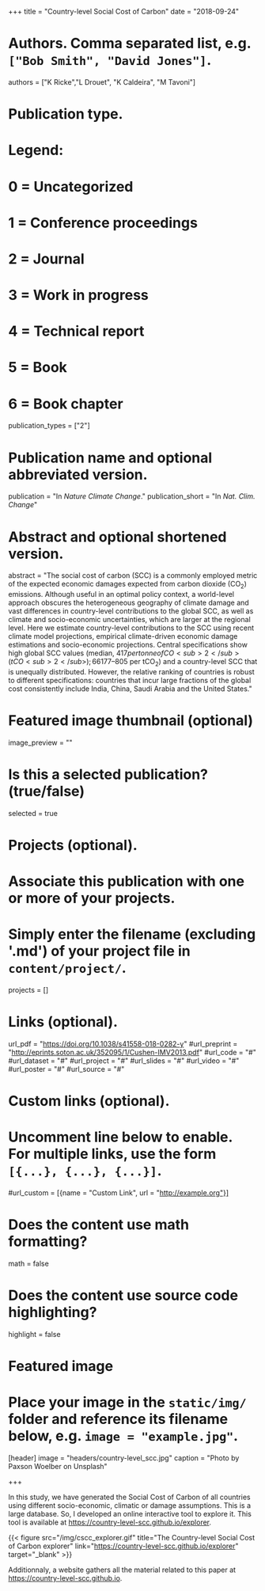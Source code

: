 +++
title = "Country-level Social Cost of Carbon"
date = "2018-09-24"

# Authors. Comma separated list, e.g. `["Bob Smith", "David Jones"]`.
authors = ["K Ricke","L Drouet", "K Caldeira", "M Tavoni"]

# Publication type.
# Legend:
# 0 = Uncategorized
# 1 = Conference proceedings
# 2 = Journal
# 3 = Work in progress
# 4 = Technical report
# 5 = Book
# 6 = Book chapter
publication_types = ["2"]

# Publication name and optional abbreviated version.
publication = "In *Nature Climate Change*."
publication_short = "In *Nat. Clim. Change*"

# Abstract and optional shortened version.
abstract = "The social cost of carbon (SCC) is a commonly employed metric of the expected economic damages expected from carbon dioxide (CO<sub>2</sub>) emissions. Although useful in an optimal policy context, a world-level approach obscures the heterogeneous geography of climate damage and vast differences in country-level contributions to the global SCC, as well as climate and socio-economic uncertainties, which are larger at the regional level. Here we estimate country-level contributions to the SCC using recent climate model projections, empirical climate-driven economic damage estimations and socio-economic projections. Central specifications show high global SCC values (median, $417 per tonne of CO<sub>2</sub> (tCO<sub>2</sub>); 66% confidence intervals, US$177–805 per tCO<sub>2</sub>) and a country-level SCC that is unequally distributed. However, the relative ranking of countries is robust to different specifications: countries that incur large fractions of the global cost consistently include India, China, Saudi Arabia and the United States."

# Featured image thumbnail (optional)
image_preview = ""

# Is this a selected publication? (true/false)
selected = true

# Projects (optional).
#   Associate this publication with one or more of your projects.
#   Simply enter the filename (excluding '.md') of your project file in `content/project/`.
projects = []

# Links (optional).
url_pdf = "https://doi.org/10.1038/s41558-018-0282-y"
#url_preprint = "http://eprints.soton.ac.uk/352095/1/Cushen-IMV2013.pdf"
#url_code = "#"
#url_dataset = "#"
#url_project = "#"
#url_slides = "#"
#url_video = "#"
#url_poster = "#"
#url_source = "#"

# Custom links (optional).
#   Uncomment line below to enable. For multiple links, use the form `[{...}, {...}, {...}]`.
#url_custom = [{name = "Custom Link", url = "http://example.org"}]

# Does the content use math formatting? 
math = false

# Does the content use source code highlighting?
highlight = false

# Featured image
# Place your image in the `static/img/` folder and reference its filename below, e.g. `image = "example.jpg"`.
[header]
image = "headers/country-level_scc.jpg"
caption = "Photo by Paxson Woelber on Unsplash"

+++

In this study, we have generated the Social Cost of Carbon of all
countries using different socio-economic, climatic or damage assumptions.
This is a large database. So, I developed an online interactive tool 
to explore it. This tool is available at
https://country-level-scc.github.io/explorer. 

{{< figure src="/img/cscc_explorer.gif" title="The Country-level Social Cost of Carbon explorer" link="https://country-level-scc.github.io/explorer" target="_blank" >}}


Additionnaly, a website gathers 
all the material related to this paper at https://country-level-scc.github.io.
